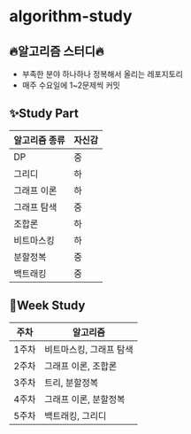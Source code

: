 # algorithm-study

## :fire:알고리즘 스터디:fire:
- 부족한 분야 하나하나 정복해서 올리는 레포지토리
- 매주 수요일에 1~2문제씩 커밋

## :sparkles:Study Part
| 알고리즘 종류 | 자신감 |
|---------|-----|
| DP      | 중   |
| 그리디     | 하   |
| 그래프 이론  | 하   |
| 그래프 탐색  | 중   |
| 조합론     | 하   |
| 비트마스킹   | 하   |
| 분할정복    | 중   |
| 백트래킹    | 중   |

## :green_book:Week Study
| 주차  | 알고리즘          |
|-----|---------------|
| 1주차 | 비트마스킹, 그래프 탐색 |
| 2주차 | 그래프 이론, 조합론   |
| 3주차 | 트리, 분할정복    |
| 4주차 | 그래프 이론, 분할정복  |
| 5주차 | 백트래킹, 그리디     |
